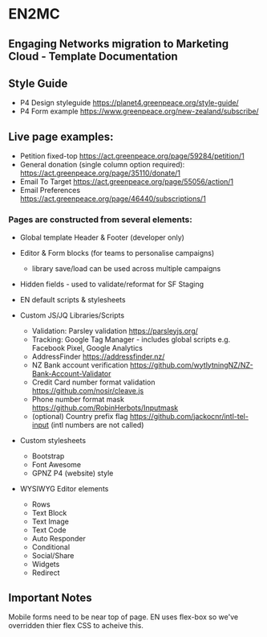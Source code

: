 # EN2MC
## Engaging Networks migration to Marketing Cloud - Template Documentation

## Style Guide
* P4 Design styleguide https://planet4.greenpeace.org/style-guide/
* P4 Form example https://www.greenpeace.org/new-zealand/subscribe/

## Live page examples:
* Petition fixed-top https://act.greenpeace.org/page/59284/petition/1
* General donation (single column option required): https://act.greenpeace.org/page/35110/donate/1
* Email To Target https://act.greenpeace.org/page/55056/action/1
* Email Preferences https://act.greenpeace.org/page/46440/subscriptions/1

### Pages are constructed from several elements:
* Global template Header & Footer (developer only)
* Editor & Form blocks (for teams to personalise campaigns)
  * library save/load can be used across multiple campaigns
* Hidden fields - used to validate/reformat for SF Staging
* EN default scripts & stylesheets
* Custom JS/JQ Libraries/Scripts
  * Validation: Parsley validation https://parsleyjs.org/
  * Tracking: Google Tag Manager - includes global scripts e.g. Facebook Pixel, Google Analytics
  * AddressFinder https://addressfinder.nz/
  * NZ Bank account verification https://github.com/wytlytningNZ/NZ-Bank-Account-Validator
  * Credit Card number format validation https://github.com/nosir/cleave.js
  * Phone number format mask https://github.com/RobinHerbots/Inputmask
  * (optional) Country prefix flag https://github.com/jackocnr/intl-tel-input (intl numbers are not called)

* Custom stylesheets
  * Bootstrap
  * Font Awesome
  * GPNZ P4 (website) style
  
* WYSIWYG Editor elements
  * Rows
  * Text Block
  * Text Image
  * Text Code
  * Auto Responder
  * Conditional
  * Social/Share
  * Widgets
  * Redirect

## Important Notes

Mobile forms need to be near top of page. 
EN uses flex-box so we've overridden thier flex CSS to acheive this.
